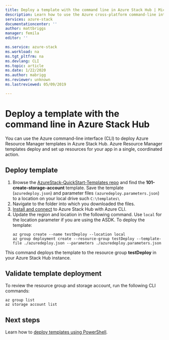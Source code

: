 ```yaml
---
title: Deploy a template with the command line in Azure Stack Hub | Microsoft Docs
description: Learn how to use the Azure cross-platform command-line interface (CLI) to deploy templates to Azure Stack Hub.
services: azure-stack
documentationcenter: ''
author: mattbriggs
manager: femila
editor: ''

ms.service: azure-stack
ms.workload: na
ms.tgt_pltfrm: na
ms.devlang: CLI
ms.topic: article
ms.date: 1/22/2020
ms.author: mabrigg
ms.reviewer: unknown
ms.lastreviewed: 05/09/2019

---
```

# Deploy a template with the command line in Azure Stack Hub

You can use the Azure command-line interface (CLI) to deploy Azure Resource Manager templates in Azure Stack Hub. Azure Resource Manager templates deploy and set up resources for your app in a single, coordinated action.

## Deploy template

1. Browse the [AzureStack-QuickStart-Templates repo](https://aka.ms/AzureStackGitHub) and find the **101-create-storage-account** template. Save the template (`azuredeploy.json`) and parameter files `(azuredeploy.parameters.json`) to a location on your local drive such `C:\templates\`
2. Navigate to the folder into which you downloaded the files. 
3. [Install and connect](azure-stack-version-profiles-azurecli2.md) to Azure Stack Hub with Azure CLI.
4. Update the region and location in the following command. Use `local` for the location parameter if you are using the ASDK. To deploy the template:
    ```azurecli
    az group create --name testDeploy --location local
    az group deployment create --resource-group testDeploy --template-file ./azuredeploy.json --parameters ./azuredeploy.parameters.json
    ```

This command deploys the template to the resource group **testDeploy** in your Azure Stack Hub instance.

## Validate template deployment

To review the resource group and storage account, run the following CLI commands:

```azurecli
az group list
az storage account list
```

## Next steps

Learn how to [deploy templates using PowerShell](azure-stack-deploy-template-powershell.md).
